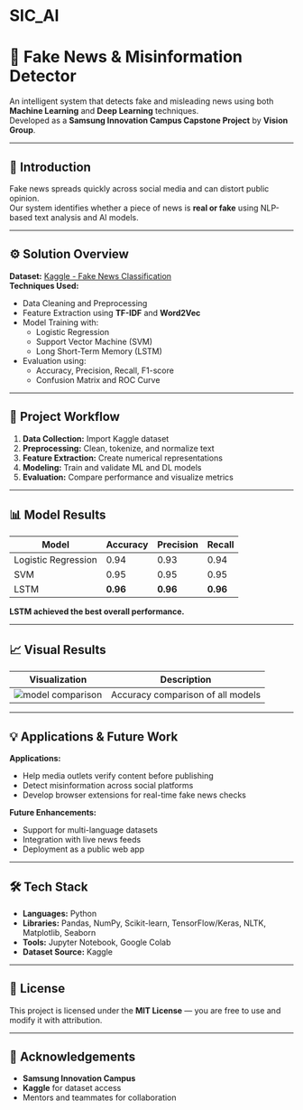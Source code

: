 # SIC_AI
# 🧠 Fake News & Misinformation Detector

An intelligent system that detects fake and misleading news using both **Machine Learning** and **Deep Learning** techniques.  
Developed as a **Samsung Innovation Campus Capstone Project** by **Vision Group**.

---

## 📘 Introduction

Fake news spreads quickly across social media and can distort public opinion.  
Our system identifies whether a piece of news is **real or fake** using NLP-based text analysis and AI models.

---

## ⚙️ Solution Overview

**Dataset:** [Kaggle - Fake News Classification](https://www.kaggle.com)  
**Techniques Used:**
- Data Cleaning and Preprocessing  
- Feature Extraction using **TF-IDF** and **Word2Vec**
- Model Training with:
  - Logistic Regression  
  - Support Vector Machine (SVM)  
  - Long Short-Term Memory (LSTM)
- Evaluation using:
  - Accuracy, Precision, Recall, F1-score  
  - Confusion Matrix and ROC Curve  

---

## 🧩 Project Workflow

1. **Data Collection:** Import Kaggle dataset  
2. **Preprocessing:** Clean, tokenize, and normalize text  
3. **Feature Extraction:** Create numerical representations  
4. **Modeling:** Train and validate ML and DL models  
5. **Evaluation:** Compare performance and visualize metrics  

---

## 📊 Model Results

| Model | Accuracy | Precision | Recall |
|--------|-----------|------------|---------|
| Logistic Regression | 0.94 | 0.93 | 0.94 |
| SVM | 0.95 | 0.95 | 0.95 |
| LSTM | **0.96** | **0.96** | **0.96** |

**LSTM achieved the best overall performance.**

---

## 📈 Visual Results

| Visualization | Description |
|----------------|-------------|
| ![model comparison]([Photos/model_comparison.png](https://github.com/AbdulazizMgarry/SIC_AI/blob/main/model_comparison.png)) | Accuracy comparison of all models |


---

## 💡 Applications & Future Work

**Applications:**
- Help media outlets verify content before publishing  
- Detect misinformation across social platforms  
- Develop browser extensions for real-time fake news checks  

**Future Enhancements:**
- Support for multi-language datasets  
- Integration with live news feeds  
- Deployment as a public web app  

---

## 🛠️ Tech Stack

- **Languages:** Python  
- **Libraries:** Pandas, NumPy, Scikit-learn, TensorFlow/Keras, NLTK, Matplotlib, Seaborn  
- **Tools:** Jupyter Notebook, Google Colab  
- **Dataset Source:** Kaggle  

---

## 🧾 License

This project is licensed under the **MIT License** — you are free to use and modify it with attribution.

---

## 🙏 Acknowledgements

- **Samsung Innovation Campus**  
- **Kaggle** for dataset access  
- Mentors and teammates for collaboration
